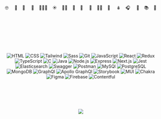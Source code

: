 <div align=center>
  <br><br>
🤓 &nbsp; &nbsp;   🧜‍&nbsp; &nbsp;  🦔 &nbsp; &nbsp;  🍌&nbsp; &nbsp; 🧛🏻‍♀️&nbsp; &nbsp;    ☀️&nbsp; &nbsp;    🚴🏻‍&nbsp; &nbsp;   🐳&nbsp; &nbsp;   🖤 &nbsp; &nbsp;   🌿&nbsp; &nbsp;    🤷🏻‍&nbsp; &nbsp;   🍉 &nbsp; &nbsp; 🪆&nbsp; &nbsp;   🎧 &nbsp; &nbsp;  🐣&nbsp; &nbsp; 📚&nbsp; &nbsp;    🌊    
  <br><br>
  <br><br>
  <br><br>
  <br><br>

![HTML](https://img.shields.io/badge/-HTML5-21262d?&logo=HTML5)
![CSS](https://img.shields.io/badge/-CSS3-21262d?&logo=CSS3)
![Tailwind](https://img.shields.io/badge/-tailwind_CSS-21262d?&logo=tailwindcss)
![Sass](https://img.shields.io/badge/-sass-21262d?&logo=sass)
![Git](https://img.shields.io/badge/-git-21262d?&logo=git) 
![JavaScript](https://img.shields.io/badge/-javaScript-21262d?&logo=JavaScript)
![React](https://img.shields.io/badge/-react-21262d?&logo=React)
![Redux](https://img.shields.io/badge/-redux-21262d?&logo=Redux)
![TypeScript](https://img.shields.io/badge/-typeScript-21262d?&logo=TypeScript)
![C](https://img.shields.io/badge/-c-21262d?&logo=c)
![Java](https://img.shields.io/badge/-java-21262d?&logo=openjdk)
![Node.js](https://img.shields.io/badge/-node.js-21262d?&logo=node.js)
![Express](https://img.shields.io/badge/-express-21262d?&logo=express)
![Next.js](https://img.shields.io/badge/-next.js-21262d?&logo=nextdotjs)
![Jest](https://img.shields.io/badge/-jest-21262d?&logo=jest)
![Elasticsearch](https://img.shields.io/badge/-elasticsearch-21262d?&logo=elasticsearch)
![Swagger](https://img.shields.io/badge/-swagger-21262d?&logo=swagger)
![Postman](https://img.shields.io/badge/-postman-21262d?&logo=postman)
![MySQl](https://img.shields.io/badge/-mysql-21262d?&logo=mysql)
![PostgreSQL](https://img.shields.io/badge/-postgres-21262d?&logo=postgresql)
![MongoDB](https://img.shields.io/badge/-mongodb-21262d?&logo=mongodb)
![GraphQl](https://img.shields.io/badge/-graphQL-21262d?&logo=graphql)
![Apollo GraphQl](https://img.shields.io/badge/-apolloGraphQL-21262d?&logo=apollographql)
![Storybook](https://img.shields.io/badge/-storybook-21262d?&logo=storybook)
![MUI](https://img.shields.io/badge/-mui-21262d?&logo=mui)
![Chakra](https://img.shields.io/badge/-chakra-21262d?&logo=chakraui)
![Figma](https://img.shields.io/badge/-figma-21262d?&logo=figma)
![Firebase](https://img.shields.io/badge/-firebase-21262d?&logo=firebase)
![Contentful](https://img.shields.io/badge/-contentful-21262d?&logo=contentful)




  <br><br>
  <br><br>

  <a href="https://www.codewars.com/users/shpomp" traget="_blank">
    <img align="center" src="https://www.codewars.com/users/shpomp/badges/micro" />
  </a> 

  <br><br>
  <br><br>
  
</div>

  
  
